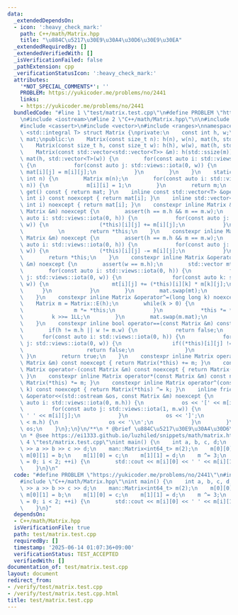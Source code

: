 ```yaml
---
data:
  _extendedDependsOn:
  - icon: ':heavy_check_mark:'
    path: C++/math/Matrix.hpp
    title: "\u884C\u5217\u30E9\u30A4\u30D6\u30E9\u30EA"
  _extendedRequiredBy: []
  _extendedVerifiedWith: []
  _isVerificationFailed: false
  _pathExtension: cpp
  _verificationStatusIcon: ':heavy_check_mark:'
  attributes:
    '*NOT_SPECIAL_COMMENTS*': ''
    PROBLEM: https://yukicoder.me/problems/no/2441
    links:
    - https://yukicoder.me/problems/no/2441
  bundledCode: "#line 1 \"test/matrix.test.cpp\"\n#define PROBLEM \"https://yukicoder.me/problems/no/2441\"\
    \n#include <iostream>\n#line 2 \"C++/math/Matrix.hpp\"\n\n#include <ostream>\n\
    #include <cassert>\n#include <vector>\n#include <ranges>\nnamespace man {\ntemplate\
    \ <std::integral T> struct Matrix {\nprivate:\n    const int h, w;\n    std::vector<std::vector<T>>\
    \ mat;\npublic:\n    Matrix(const size_t n): h(n), w(n), mat(h, std::vector<T>(w)){}\n\
    \    Matrix(const size_t h, const size_t w): h(h), w(w), mat(h, std::vector<T>(w)){}\n\
    \    Matrix(const std::vector<std::vector<T>> &m): h(std::ssize(m)), w(std::ssize(m.front())),\
    \ mat(h, std::vector<T>(w)) {\n        for(const auto i: std::views::iota(0, h))\
    \ {\n            for(const auto j: std::views::iota(0, w)) {\n               \
    \ mat[i][j] = m[i][j];\n            }\n        }\n    }\n    static Matrix E(const\
    \ int n) {\n        Matrix m(n);\n        for(const auto i: std::views::iota(0,\
    \ n)) {\n            m[i][i] = 1;\n        }\n        return m;\n    }\n    std::vector<std::vector<T>>\
    \ get() const { return mat; }\n    inline const std::vector<T> &operator[](const\
    \ int i) const noexcept { return mat[i]; }\n    inline std::vector<T> &operator[](const\
    \ int i) noexcept { return mat[i]; }\n    constexpr inline Matrix &operator+=(const\
    \ Matrix &m) noexcept {\n        assert(h == m.h && m == m.w);\n        for(const\
    \ auto i: std::views::iota(0, h)) {\n            for(const auto j: std::views::iota(0,\
    \ w)) {\n                (*this)[i][j] += m[i][j];\n            }\n        } \
    \           \n        return *this;\n    }\n    constexpr inline Matrix &operator-=(const\
    \ Matrix &m) noexcept {\n        assert(h == m.h && m == m.w);\n        for(const\
    \ auto i: std::views::iota(0, h)) {\n            for(const auto j: std::views::iota(0,\
    \ w)) {\n                (*this)[i][j] -= m[i][j];\n            }\n        }\n\
    \        return *this;\n    }\n    constexpr inline Matrix &operator*=(const Matrix\
    \ &m) noexcept {\n        assert(w == m.h);\n        std::vector mt(h, std::vector<T>(m.w));\n\
    \        for(const auto i: std::views::iota(0, h)) {\n            for(const auto\
    \ j: std::views::iota(0, w)) {\n                for(const auto k: std::views::iota(0,\
    \ w)) {\n                    mt[i][j] += (*this)[i][k] * m[k][j];\n          \
    \      }\n            }\n        }\n        mat.swap(mt);\n        return *this;\n\
    \    }\n    constexpr inline Matrix &operator^=(long long k) noexcept {\n    \
    \    Matrix m = Matrix::E(h);\n        while(k > 0) {\n            if(k & 1) {\n\
    \                m *= *this;\n            }\n            *this *= *this;\n   \
    \         k >>= 1LL;\n        }\n        mat.swap(m.mat);\n        return *this;\n\
    \    }\n    constexpr inline bool operator==(const Matrix &m) const noexcept {\n\
    \        if(h != m.h || w != m.w) {\n            return false;\n        }\n  \
    \      for(const auto i: std::views::iota(0, h)) {\n            for(const auto\
    \ j: std::views::iota(0, w)) {\n                if((*this)[i][j] != m[i][j]) {\n\
    \                    return false;\n                }\n            }\n       \
    \ }\n        return true;\n    }\n    constexpr inline Matrix operator+(const\
    \ Matrix &m) const noexcept { return Matrix(*this) += m; }\n    constexpr inline\
    \ Matrix operator-(const Matrix &m) const noexcept { return Matrix(*this) -= m;\
    \ }\n    constexpr inline Matrix operator*(const Matrix &m) const noexcept { return\
    \ Matrix(*this) *= m; }\n    constexpr inline Matrix operator^(const long long\
    \ k) const noexcept { return Matrix(*this) ^= k; }\n    inline friend std::ostream\
    \ &operator<<(std::ostream &os, const Matrix &m) noexcept {\n        for(const\
    \ auto i: std::views::iota(0, m.h)) {\n            os << '[' << m[i][0];\n   \
    \         for(const auto j: std::views::iota(1, m.w)) {\n                os <<\
    \ ' ' << m[i][j];\n            }\n            os << ']';\n            if(i + 1\
    \ < m.h) {\n                os << '\\n';\n            }\n        }\n        return\
    \ os;\n    }\n};\n}\n/**\n * @brief \u884C\u5217\u30E9\u30A4\u30D6\u30E9\u30EA\
    \n * @see https://ei1333.github.io/luzhiled/snippets/math/matrix.html\n */\n#line\
    \ 4 \"test/matrix.test.cpp\"\nint main() {\n    int a, b, c, d;\n    std::cin\
    \ >> a >> b >> c >> d;\n    man::Matrix<int64_t> m(2);\n    m[0][0] = a;\n   \
    \ m[0][1] = b;\n    m[1][0] = c;\n    m[1][1] = d;\n    m ^= 3;\n    for(int i\
    \ = 0; i < 2; ++i) {\n        std::cout << m[i][0] << ' ' << m[i][1] << '\\n';\n\
    \    }\n}\n"
  code: "#define PROBLEM \"https://yukicoder.me/problems/no/2441\"\n#include <iostream>\n\
    #include \"C++/math/Matrix.hpp\"\nint main() {\n    int a, b, c, d;\n    std::cin\
    \ >> a >> b >> c >> d;\n    man::Matrix<int64_t> m(2);\n    m[0][0] = a;\n   \
    \ m[0][1] = b;\n    m[1][0] = c;\n    m[1][1] = d;\n    m ^= 3;\n    for(int i\
    \ = 0; i < 2; ++i) {\n        std::cout << m[i][0] << ' ' << m[i][1] << '\\n';\n\
    \    }\n}"
  dependsOn:
  - C++/math/Matrix.hpp
  isVerificationFile: true
  path: test/matrix.test.cpp
  requiredBy: []
  timestamp: '2025-06-14 01:07:36+09:00'
  verificationStatus: TEST_ACCEPTED
  verifiedWith: []
documentation_of: test/matrix.test.cpp
layout: document
redirect_from:
- /verify/test/matrix.test.cpp
- /verify/test/matrix.test.cpp.html
title: test/matrix.test.cpp
---
```

